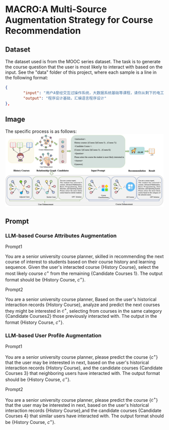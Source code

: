 # MACRO:A Multi-Source Augmentation Strategy for Course Recommendation
## Dataset

The dataset used is from the MOOC series dataset. The task is to generate the course question that the user is most likely to interact with based on the input. See the "data" folder of this project, where each sample is a line in the following format:
```json
{
        "input": "用户A曾经交互过操作系统，大数据系统基础等课程，请你从剩下的电工技术，PLC应用技术，程序设计基础，汇编语言程序设计，微机原理与接口技术，20世纪西方音乐，Web开发技术，公共危机管理，流计算、内存计算与分布式机器学习平台（微慕课），化工单元过程与操作，应对气候变化的中国视角，思想道德修养和法律基础，国际金融，现代管理学，无处不在传染病，生活英语听说，自动控制元件，概率论与数理统计，微积分B(2)，2017年清华大学研究生学位论文答辩（一），计算思维导论，美国政治概论等课程中选出用户A最有可能交互的一些课程，最多20个",
        "output": "程序设计基础，汇编语言程序设计"
},
```
## Image

The specific process is as follows:
![MACRO](https://github.com/WHCK1102/MACRO/blob/main/images/figure2.jpg)
## Prompt
### LLM-based Course Attributes Augmentation

Prompt1

You are a senior university course planner, skilled in recommending the next course of interest to students based on their course history and learning sequence. Given the user's interacted course \{History Course\}, select the most likely course $c^{+}$ from the remaining \{Candidate Courses 1\}. The output format should be \{History Course, $c^{+}$\}.

Prompt2

You are a senior university course planner,  Based on the user's historical interaction records \{History Course\}, analyze and predict the next courses they might be interested in $c^{+}$, selecting from courses in the same category \{Candidate Courses2\}  those previously interacted with. The output in the format \{History Course, $c^{+}$\}.

### LLM-based User Profile Augmentation

Prompt1

You are a senior university course planner, please predict the course \{$c^{+}$\} that the user may be interested in next, based on the user's historical interaction records \{History Course\}, and the candidate courses \{Candidate Courses 3\} that neighboring users have interacted with. The output format should be \{History Course, $c^{+}$\}.

Prompt2

You are a senior university course planner, please predict the course \{$c^{+}$\} that the user may be interested in next, based on the user's historical interaction records \{History Course\},and the candidate courses \{Candidate Courses 4\} that similar users have interacted with. The output format should be \{History Course, $c^{+}$\}.
